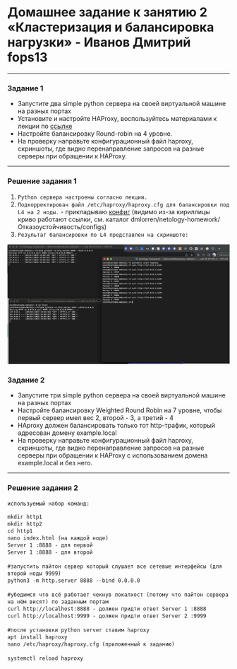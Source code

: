 # Домашнее задание к занятию 2 «Кластеризация и балансировка нагрузки» - Иванов Дмитрий fops13


------


### Задание 1
- Запустите два simple python сервера на своей виртуальной машине на разных портах
- Установите и настройте HAProxy, воспользуйтесь материалами к лекции по [ссылке](2/)
- Настройте балансировку Round-robin на 4 уровне.
- На проверку направьте конфигурационный файл haproxy, скриншоты, где видно перенаправление запросов на разные серверы при обращении к HAProxy.

------
### Решение задания 1
1. `Python сервера настроены согласно лекции.`
2. `Подкорректирован файл /etc/haproxy/haproxy.cfg для балансировки под L4 на 2 ноды.` - прикладываю [конфиг](configs/haproxy.cfg)  (видимо из-за кириллицы криво работают ссылки, см. каталог dmlorren/netology-homework/Отказоустойчивость/configs)
3. `Результат балансировки по L4 представлен на скриншоте:`

![haproxy](https://github.com/dmlorren/netology-homework/blob/main/Отказоустойчивость/img/haproxy_L4.png)






### Задание 2
- Запустите три simple python сервера на своей виртуальной машине на разных портах
- Настройте балансировку Weighted Round Robin на 7 уровне, чтобы первый сервер имел вес 2, второй - 3, а третий - 4
- HAproxy должен балансировать только тот http-трафик, который адресован домену example.local
- На проверку направьте конфигурационный файл haproxy, скриншоты, где видно перенаправление запросов на разные серверы при обращении к HAProxy c использованием домена example.local и без него.

------
### Решение задания 2


`используемый набор команд:`
```
mkdir http1
mkdir http2
cd http1
nano index.html (на каждой ноде)
Server 1 :8888 - для первой
Server 1 :8888 - для второй

#запустить пайтон сервер который слушает все сетевые интерфейсы (для второй ноды 9999)
python3 -m http.server 8888 --bind 0.0.0.0

#убедимся что всё работает чекнув локалхост (потому что пайтон сервера на нём висят) по заданным портам
curl http://localhost:8888 - должен придти ответ Server 1 :8888
curl http://localhost:9999 - должен придти ответ Server 2 :9999

#после установки python server ставим haproxy
apt install haproxy
nano /etc/haproxy/haproxy.cfg (приложенный к заданию)

systemctl reload haproxy

```